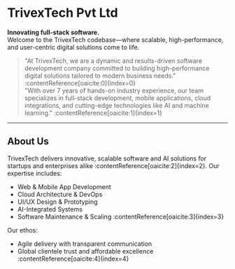 #  TrivexTech Pvt Ltd

**Innovating full-stack software.**  
Welcome to the TrivexTech codebase—where scalable, high-performance, and user-centric digital solutions come to life.

> "At TrivexTech, we are a dynamic and results-driven software development company committed to building high-performance digital solutions tailored to modern business needs." :contentReference[oaicite:0]{index=0}  
> "With over 7 years of hands-on industry experience, our team specializes in full-stack development, mobile applications, cloud integrations, and cutting-edge technologies like AI and machine learning." :contentReference[oaicite:1]{index=1}

---

##  About Us

TrivexTech delivers innovative, scalable software and AI solutions for startups and enterprises alike :contentReference[oaicite:2]{index=2}. Our expertise includes:

- Web & Mobile App Development  
- Cloud Architecture & DevOps  
- UI/UX Design & Prototyping  
- AI-Integrated Systems  
- Software Maintenance & Scaling :contentReference[oaicite:3]{index=3}

Our ethos:
- Agile delivery with transparent communication  
- Global clientele trust and affordable excellence :contentReference[oaicite:4]{index=4}


